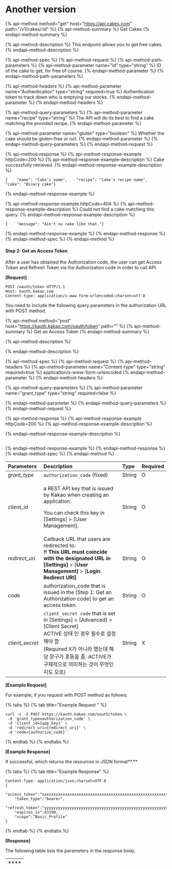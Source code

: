 # Another version



{% api-method method="get" host="https://api.cakes.com" path="/v1/cakes/:id" %}
{% api-method-summary %}
Get Cakes
{% endapi-method-summary %}

{% api-method-description %}
This endpoint allows you to get free cakes.
{% endapi-method-description %}

{% api-method-spec %}
{% api-method-request %}
{% api-method-path-parameters %}
{% api-method-parameter name="id" type="string" %}
ID of the cake to get, for free of course.
{% endapi-method-parameter %}
{% endapi-method-path-parameters %}

{% api-method-headers %}
{% api-method-parameter name="Authentication" type="string" required=true %}
Authentication token to track down who is emptying our stocks.
{% endapi-method-parameter %}
{% endapi-method-headers %}

{% api-method-query-parameters %}
{% api-method-parameter name="recipe" type="string" %}
The API will do its best to find a cake matching the provided recipe.
{% endapi-method-parameter %}

{% api-method-parameter name="gluten" type="boolean" %}
Whether the cake should be gluten-free or not.
{% endapi-method-parameter %}
{% endapi-method-query-parameters %}
{% endapi-method-request %}

{% api-method-response %}
{% api-method-response-example httpCode=200 %}
{% api-method-response-example-description %}
Cake successfully retrieved.
{% endapi-method-response-example-description %}

```
{    "name": "Cake's name",    "recipe": "Cake's recipe name",    "cake": "Binary cake"}
```
{% endapi-method-response-example %}

{% api-method-response-example httpCode=404 %}
{% api-method-response-example-description %}
Could not find a cake matching this query.
{% endapi-method-response-example-description %}

```
{    "message": "Ain't no cake like that."}
```
{% endapi-method-response-example %}
{% endapi-method-response %}
{% endapi-method-spec %}
{% endapi-method %}





#### Step 2: Get an Access Token

After a user has obtained the Authorization code, the user can get Access Token and Refresh Token via the Authorization code in order to call API.

**\[Request\]**

```text
POST /oauth/token HTTP/1.1
Host: kauth.kakao.com
Content-type: application/x-www-form-urlencoded;charset=utf-8
```

You need to include the following query parameters in the authorization URL with POST method.

{% api-method method="post" host="https://kauth.kakao.com/oauth/token" path="" %}
{% api-method-summary %}
Get an Access Token
{% endapi-method-summary %}

{% api-method-description %}

{% endapi-method-description %}

{% api-method-spec %}
{% api-method-request %}
{% api-method-headers %}
{% api-method-parameter name="Content-type" type="string" required=true %}
application/x-www-form-urlencoded
{% endapi-method-parameter %}
{% endapi-method-headers %}

{% api-method-query-parameters %}
{% api-method-parameter name="grant\_type" type="string" required=false %}

{% endapi-method-parameter %}
{% endapi-method-query-parameters %}
{% endapi-method-request %}

{% api-method-response %}
{% api-method-response-example httpCode=200 %}
{% api-method-response-example-description %}

{% endapi-method-response-example-description %}

```

```
{% endapi-method-response-example %}
{% endapi-method-response %}
{% endapi-method-spec %}
{% endapi-method %}

  
 

<table>
  <thead>
    <tr>
      <th style="text-align:left"><b>Parameters</b>
      </th>
      <th style="text-align:left"><b>Description</b>
      </th>
      <th style="text-align:left"><b>Type</b>
      </th>
      <th style="text-align:left"><b>Required</b>
      </th>
    </tr>
  </thead>
  <tbody>
    <tr>
      <td style="text-align:left"><em>grant_type</em>
      </td>
      <td style="text-align:left"><code>authorization_code</code> (fixed)</td>
      <td style="text-align:left">String</td>
      <td style="text-align:left">O</td>
    </tr>
    <tr>
      <td style="text-align:left"><em>client_id</em>
      </td>
      <td style="text-align:left">
        <p>a REST API key that is issued by Kakao when creating an application.</p>
        <p>You can check this key in [Settings] &gt; [User Management].</p>
      </td>
      <td style="text-align:left">String</td>
      <td style="text-align:left">O</td>
    </tr>
    <tr>
      <td style="text-align:left"><em>redirect_uri</em>
      </td>
      <td style="text-align:left">Callback URL that users are redirected to.
        <br /><b>!! This URL must coincide with the designated URL in [Settings]</b> &gt;
        [<b>User Management]</b> &gt; [<b>Login Redirect URI]</b>.</td>
      <td style="text-align:left">String</td>
      <td style="text-align:left">O</td>
    </tr>
    <tr>
      <td style="text-align:left"><em>cod</em>e</td>
      <td style="text-align:left">authorization_code that is issued in the [Step 1: Get an Authorization
        code] to get an access token.</td>
      <td style="text-align:left">String</td>
      <td style="text-align:left">O</td>
    </tr>
    <tr>
      <td style="text-align:left"><em>client_secret</em>
      </td>
      <td style="text-align:left"><code>client_secret code</code> that is set in [Settings] &gt; [Advanced]
        &gt; [Client Secret]
        <br />ACTIVE &#xC0C1;&#xD0DC; &#xC778; &#xACBD;&#xC6B0; &#xD544;&#xC218;&#xB85C;
        &#xC124;&#xC815;&#xD574;&#xC57C; &#xD568;
        <br />(Required X&#xAC00; &#xC544;&#xB2C8;&#xB77C; &#xD588;&#xB294;&#xB370;
        &#xD574;&#xB2F9; &#xBB38;&#xAD6C;&#xAC00; &#xD63C;&#xB3D9;&#xC744; &#xC90C;.
        ACTIVE&#xAC00; &#xAD6C;&#xCCB4;&#xC801;&#xC73C;&#xB85C; &#xC758;&#xBBF8;&#xD558;&#xB294;
        &#xAC83;&#xC774; &#xBB34;&#xC5C7;&#xC778;&#xC9C0;&#xB3C4; &#xBAA8;&#xD638;)</td>
      <td
      style="text-align:left">String</td>
        <td style="text-align:left">X</td>
    </tr>
  </tbody>
</table>

**\[Example Request\]**

For example, if you request with POST method as follows:

{% tabs %}
{% tab title="Example Request " %}
```text
curl -v -X POST https://kauth.kakao.com/oauth/token \
 -d 'grant_type=authorization_code' \
 -d 'client_id={app_key}' \
 -d 'redirect_uri={redirect_uri}' \
 -d 'code={authorize_code}'
```
{% endtab %}
{% endtabs %}

**\[Example Response\]**

 If successful, which returns the resources in JSON format**.** 

{% tabs %}
{% tab title="Example Response" %}
```text
Content-Type: application/json;charset=UTF-8
{
    "access_token":"xxxxxxxxxxxxxxxxxxxxxxxxxxxxxxxxxxxxxxxxxxxxxxxxxxxxxx",
    "token_type":"bearer",
    "refresh_token":"yyyyyyyyyyyyyyyyyyyyyyyyyyyyyyyyyyyyyyyyyyyyyyyyyyyyyy",
    "expires_in":43199,
    "scope":"Basic_Profile"
}
```
{% endtab %}
{% endtabs %}



**\[Response\]**

The following table lists the parameters in the response body.

| \*\*\*\* |
| :--- |


